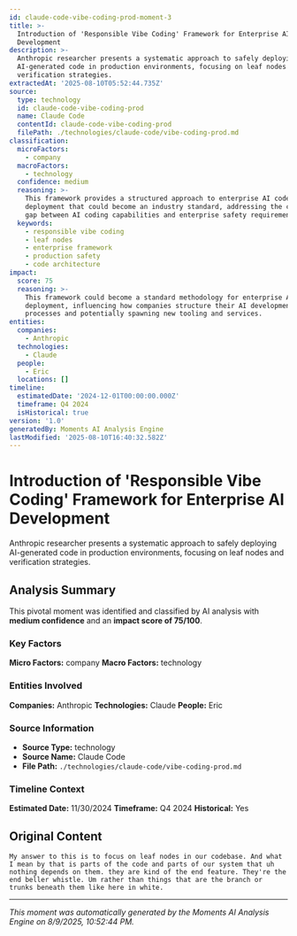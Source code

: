 ```yaml
---
id: claude-code-vibe-coding-prod-moment-3
title: >-
  Introduction of 'Responsible Vibe Coding' Framework for Enterprise AI
  Development
description: >-
  Anthropic researcher presents a systematic approach to safely deploying
  AI-generated code in production environments, focusing on leaf nodes and
  verification strategies.
extractedAt: '2025-08-10T05:52:44.735Z'
source:
  type: technology
  id: claude-code-vibe-coding-prod
  name: Claude Code
  contentId: claude-code-vibe-coding-prod
  filePath: ./technologies/claude-code/vibe-coding-prod.md
classification:
  microFactors:
    - company
  macroFactors:
    - technology
  confidence: medium
  reasoning: >-
    This framework provides a structured approach to enterprise AI code
    deployment that could become an industry standard, addressing the critical
    gap between AI coding capabilities and enterprise safety requirements.
  keywords:
    - responsible vibe coding
    - leaf nodes
    - enterprise framework
    - production safety
    - code architecture
impact:
  score: 75
  reasoning: >-
    This framework could become a standard methodology for enterprise AI code
    deployment, influencing how companies structure their AI development
    processes and potentially spawning new tooling and services.
entities:
  companies:
    - Anthropic
  technologies:
    - Claude
  people:
    - Eric
  locations: []
timeline:
  estimatedDate: '2024-12-01T00:00:00.000Z'
  timeframe: Q4 2024
  isHistorical: true
version: '1.0'
generatedBy: Moments AI Analysis Engine
lastModified: '2025-08-10T16:40:32.582Z'
---
```

# Introduction of 'Responsible Vibe Coding' Framework for Enterprise AI Development

Anthropic researcher presents a systematic approach to safely deploying AI-generated code in production environments, focusing on leaf nodes and verification strategies.

## Analysis Summary

This pivotal moment was identified and classified by AI analysis with **medium confidence** and an **impact score of 75/100**.

### Key Factors

**Micro Factors:** company
**Macro Factors:** technology

### Entities Involved

**Companies:** Anthropic
**Technologies:** Claude
**People:** Eric


### Source Information

- **Source Type:** technology
- **Source Name:** Claude Code
- **File Path:** `./technologies/claude-code/vibe-coding-prod.md`

### Timeline Context

**Estimated Date:** 11/30/2024
**Timeframe:** Q4 2024
**Historical:** Yes

## Original Content

```
My answer to this is to focus on leaf nodes in our codebase. And what I mean by that is parts of the code and parts of our system that uh nothing depends on them. they are kind of the end feature. They're the end beller whistle. Um rather than things that are the branch or trunks beneath them like here in white.
```

---

*This moment was automatically generated by the Moments AI Analysis Engine on 8/9/2025, 10:52:44 PM.*
